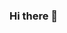 ### Hi there 👋

<!--
**k-rx93/k-rx93** is a ✨ _special_ ✨ repository because its `README.md` (this file) appears on your GitHub profile.

Here are some ideas to get you started:

- 🔭 I’m currently working on ...
  I'm currently working on making wpf app. so I want to use github copilot.

- 🌱 I’m currently learning ...
  I'm currently learning Arduino ide.

- 👯 I’m looking to collaborate on ...
- 🤔 I’m looking for help with ...
- 💬 Ask me about ...
- 📫 How to reach me: ...
- 😄 Pronouns: custom
- ⚡ Fun fact: ...
-->
